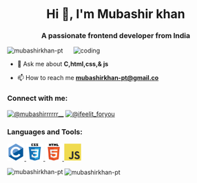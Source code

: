 <h1 align="center">Hi 👋, I'm Mubashir khan</h1>
<h3 align="center">A passionate frontend developer from India</h3>

<img align="right" alt="coding" width ="350" scr="https://camo.githubusercontent.com/0eda36005abd9bf7e72584afc2f6ef1e808a357cb65a07fc2fe5036ba5268df7/68747470733a2f2f692e70696e696d672e636f6d2f6f726967696e616c732f65382f66342f35332f65386634353334363961336563393765636433353464663436356437333931332e676966">

<p align="left"> <img src="https://komarev.com/ghpvc/?username=mubashirkhan-pt&label=Profile%20views&color=0e75b6&style=flat" alt="mubashirkhan-pt" /> </p>

- 💬 Ask me about **C,html,css,& js**

- 📫 How to reach me **mubashirkhan-pt@gmail.co**

<h3 align="left">Connect with me:</h3>
<p align="left">
<a href="https://twitter.com/@mubashirrrrrr__" target="blank"><img align="center" src="https://raw.githubusercontent.com/rahuldkjain/github-profile-readme-generator/master/src/images/icons/Social/twitter.svg" alt="@mubashirrrrrr__" height="30" width="40" /></a>
<a href="https://instagram.com/@ifeelit_foryou" target="blank"><img align="center" src="https://raw.githubusercontent.com/rahuldkjain/github-profile-readme-generator/master/src/images/icons/Social/instagram.svg" alt="@ifeelit_foryou" height="30" width="40" /></a>
</p>

<h3 align="left">Languages and Tools:</h3>
<p align="left"> <a href="https://www.cprogramming.com/" target="_blank" rel="noreferrer"> <img src="https://raw.githubusercontent.com/devicons/devicon/master/icons/c/c-original.svg" alt="c" width="40" height="40"/> </a> <a href="https://www.w3schools.com/css/" target="_blank" rel="noreferrer"> <img src="https://raw.githubusercontent.com/devicons/devicon/master/icons/css3/css3-original-wordmark.svg" alt="css3" width="40" height="40"/> </a> <a href="https://www.w3.org/html/" target="_blank" rel="noreferrer"> <img src="https://raw.githubusercontent.com/devicons/devicon/master/icons/html5/html5-original-wordmark.svg" alt="html5" width="40" height="40"/> </a> <a href="https://developer.mozilla.org/en-US/docs/Web/JavaScript" target="_blank" rel="noreferrer"> <img src="https://raw.githubusercontent.com/devicons/devicon/master/icons/javascript/javascript-original.svg" alt="javascript" width="40" height="40"/> </a> </p>

<p><img align="left" src="https://github-readme-stats.vercel.app/api/top-langs?username=mubashirkhan-pt&show_icons=true&locale=en&layout=compact" alt="mubashirkhan-pt" /></p>

<p>&nbsp;<img align="center" src="https://github-readme-stats.vercel.app/api?username=mubashirkhan-pt&show_icons=true&locale=en" alt="mubashirkhan-pt" /></p>
